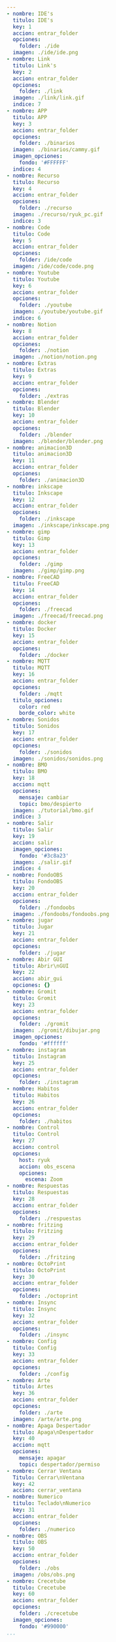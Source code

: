 ```yaml
---
- nombre: IDE's
  titulo: IDE's
  key: 1
  accion: entrar_folder
  opciones:
    folder: ./ide
  imagen: ./ide/ide.png
- nombre: Link
  titulo: Link's
  key: 2
  accion: entrar_folder
  opciones:
    folder: ./link
  imagen: ./link/link.gif
  indice: 7
- nombre: APP
  titulo: APP
  key: 3
  accion: entrar_folder
  opciones:
    folder: ./binarios
  imagen: ./binarios/cammy.gif
  imagen_opciones:
    fondo: '#FFFFFF'
  indice: 4
- nombre: Recurso
  titulo: Recurso
  key: 4
  accion: entrar_folder
  opciones:
    folder: ./recurso
  imagen: ./recurso/ryuk_pc.gif
  indice: 3
- nombre: Code
  titulo: Code
  key: 5
  accion: entrar_folder
  opciones:
    folder: /ide/code
  imagen: /ide/code/code.png
- nombre: Youtube
  titulo: Youtube
  key: 6
  accion: entrar_folder
  opciones:
    folder: ./youtube
  imagen: ./youtube/youtube.gif
  indice: 6
- nombre: Notion
  key: 8
  accion: entrar_folder
  opciones:
    folder: ./notion
  imagen: ./notion/notion.png
- nombre: Extras
  titulo: Extras
  key: 9
  accion: entrar_folder
  opciones:
    folder: ./extras
- nombre: Blender
  titulo: Blender
  key: 10
  accion: entrar_folder
  opciones:
    folder: ./blender
  imagen: ./blender/blender.png
- nombre: animacion3D
  titulo: animacion3D
  key: 11
  accion: entrar_folder
  opciones:
    folder: ./animacion3D
- nombre: inkscape
  titulo: Inkscape
  key: 12
  accion: entrar_folder
  opciones:
    folder: ./inkscape
  imagen: ./inkscape/inkscape.png
- nombre: gimp
  titulo: Gimp
  key: 13
  accion: entrar_folder
  opciones:
    folder: ./gimp
  imagen: ./gimp/gimp.png
- nombre: FreeCAD
  titulo: FreeCAD
  key: 14
  accion: entrar_folder
  opciones:
    folder: ./freecad
  imagen: ./freecad/freecad.png
- nombre: docker
  titulo: Docker
  key: 15
  accion: entrar_folder
  opciones:
    folder: ./docker
- nombre: MQTT
  titulo: MQTT
  key: 16
  accion: entrar_folder
  opciones:
    folder: ./mqtt
  titulo_opciones:
    color: red
    borde_color: white
- nombre: Sonidos
  titulo: Sonidos
  key: 17
  accion: entrar_folder
  opciones:
    folder: ./sonidos
  imagen: ./sonidos/sonidos.png
- nombre: BMO
  titulo: BMO
  key: 18
  accion: mqtt
  opciones:
    mensaje: cambiar
    topic: bmo/despierto
  imagen: ./tutorial/bmo.gif
  indice: 3
- nombre: Salir
  titulo: Salir
  key: 19
  accion: salir
  imagen_opciones:
    fondo: '#3c8a23'
  imagen: ./salir.gif
  indice: 4
- nombre: FondoOBS
  titulo: FondoOBS
  key: 20
  accion: entrar_folder
  opciones:
    folder: ./fondoobs
  imagen: ./fondoobs/fondoobs.png
- nombre: jugar
  titulo: Jugar
  key: 21
  accion: entrar_folder
  opciones:
    folder: ./jugar
- nombre: Abir GUI
  titulo: Abrir\nGUI
  key: 22
  accion: abir_gui
  opciones: {}
- nombre: Gromit
  titulo: Gromit
  key: 23
  accion: entrar_folder
  opciones:
    folder: ./gromit
  imagen: ./gromit/dibujar.png
  imagen_opciones:
    fondo: '#ffffff'
- nombre: instagram
  titulo: Instagram
  key: 25
  accion: entrar_folder
  opciones:
    folder: ./instagram
- nombre: Habitos
  titulo: Habitos
  key: 26
  accion: entrar_folder
  opciones:
    folder: ./habitos
- nombre: Control
  titulo: Control
  key: 27
  accion: control
  opciones:
    host: ryuk
    accion: obs_escena
    opciones:
      escena: Zoom
- nombre: Respuestas
  titulo: Respuestas
  key: 28
  accion: entrar_folder
  opciones:
    folder: ./respuestas
- nombre: fritzing
  titulo: Fritzing
  key: 29
  accion: entrar_folder
  opciones:
    folder: ./fritzing
- nombre: OctoPrint
  titulo: OctoPrint
  key: 30
  accion: entrar_folder
  opciones:
    folder: ./octoprint
- nombre: Insync
  titulo: Insync
  key: 32
  accion: entrar_folder
  opciones:
    folder: ./insync
- nombre: Config
  titulo: Config
  key: 33
  accion: entrar_folder
  opciones:
    folder: ./config
- nombre: Arte
  titulo: Artes
  key: 36
  accion: entrar_folder
  opciones:
    folder: ./arte
  imagen: /arte/arte.png
- nombre: Apaga Despertador
  titulo: Apaga\nDespertador
  key: 40
  accion: mqtt
  opciones:
    mensaje: apagar
    topic: despertador/permiso
- nombre: Cerrar Ventana
  Titulo: Cerrar\nVentana
  key: 42
  accion: cerrar_ventana
- nombre: Numerico
  titulo: Teclado\nNumerico
  key: 31
  accion: entrar_folder
  opciones:
    folder: ./numerico
- nombre: OBS
  titulo: OBS
  key: 50
  accion: entrar_folder
  opciones:
    folder: ./obs
  imagen: /obs/obs.png
- nombre: Crecetube
  titulo: Crecetube
  key: 60
  accion: entrar_folder
  opciones:
    folder: ./crecetube
  imagen_opciones:
    fondo: '#990000'
...
```

